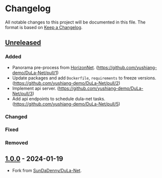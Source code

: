# Changelog

All notable changes to this project will be documented in this file.
The format is based on [Keep a Changelog](https://github.com/olivierlacan/keep-a-changelog).

## [Unreleased]

### Added

- Panorama pre-process from [HorizonNet](https://github.com/sunset1995/HorizonNet). (https://github.com/yushiang-demo/DuLa-Net/pull/1)
- Update packages and add `Dockerfile`, `requirements` to freeze versions. (https://github.com/yushiang-demo/DuLa-Net/pull/2)
- Implement api server. (https://github.com/yushiang-demo/DuLa-Net/pull/3)
- Add api endpoints to schedule dula-net tasks. (https://github.com/yushiang-demo/DuLa-Net/pull/5)

### Changed

### Fixed

### Removed

## [1.0.0] - 2024-01-19

- Fork from [SunDaDenny/DuLa-Net](https://github.com/SunDaDenny/DuLa-Net).


[unreleased]: https://github.com/yushiang-demo/PanoToMesh/compare/v1.0.0...HEAD
[1.0.0]: https://github.com/yushiang-demo/PanoToMesh/releases/tag/v1.0.0